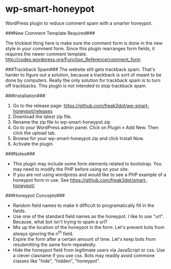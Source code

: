 wp-smart-honeypot
=================

WordPress plugin to reduce comment spam with a smarter honeypot.


###New Comment Template Required###

The trickiest thing here is make sure the comment form is done in the
new style in your comment form. Since this plugin rearranges form
fields, it requires the newer comment template.
http://codex.wordpress.org/Function_Reference/comment_form


###Trackback Spam###
The website still gets trackback spam. That's harder to figure out a
solution, because a trackback is sort of meant to be done by computers.
Really the only solution for trackback spam is to turn off trackbacks.
This plugin is not intended to stop trackback spam.


###Installation###

1. Go to the release page: https://github.com/freak3dot/wp-smart-honeypot/releases
2. Download the latest zip file.
3. Rename the zip file to wp-smart-honeypot.zip
4. Go to your WordPress admin panel. Click on Plugin » Add New. Then click the upload tab.
5. Browse for your wp-smart-honeypot.zip and click Install Now.
6. Activate the plugin.


###Notes###
* This plugin may include some form elements related to bootstrap. You may need to modify the PHP before using on your site.
* If you are _not_ using wordpress and would like to see a PHP example of a honeypot form in use. See https://github.com/freak3dot/smart-honeypot/


###Honeypot Concepts###
* Random field names to make it difficult to programatically fill in the fields.
* Use one of the standard field names as the honeypot. I like to use "url". Because, what bot isn't trying to spam a url?
* Mix up the location of the honeypot in the form. Let's prevent bots from always ignoring the n<sup>th</sup> field.
* Expire the form after a certain amount of time. Let's keep bots from resubmitting the same form repeatedly.
* Hide the honeypot field from legitimate users via JavaScript or css. Use a clever clasname if you use css. Bots may readily avoid commone classes like "hide", "hidden", "honeypot".
